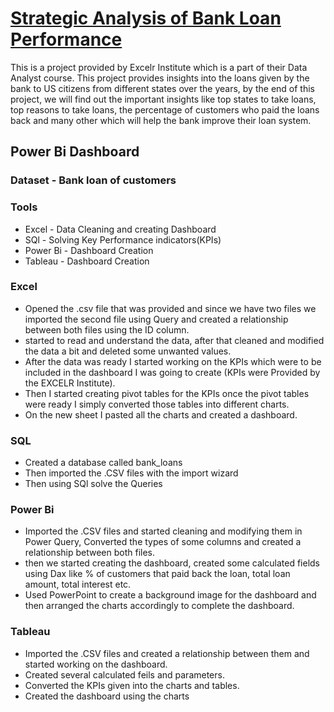 

# [Strategic Analysis of Bank Loan Performance](https://rushikeshpatil23.github.io/Strategic-Analysis-of-Bank-Loan-Performance/)

  This is a project provided by Excelr Institute which is a part of their Data Analyst course. This project provides insights into the loans given by the bank to US citizens from different states 
  over the years, by the end of this project, we will find out the important insights like top states to take loans, top reasons to take loans, the percentage of customers who paid the loans back and many 
  other which will help the bank improve their loan system.

##  Power Bi Dashboard

### Dataset - Bank loan of customers

### Tools 

  - Excel - Data Cleaning and creating Dashboard
  - SQl   - Solving Key Performance indicators(KPIs)
  - Power Bi - Dashboard Creation
  - Tableau - Dashboard Creation

### Excel
  - Opened the .csv file that was provided and since we have two files we imported the second file using Query and created a relationship between both files using 
    the ID column.
  - started to read and understand the data, after that cleaned and modified the data a bit and deleted some unwanted values.
  - After the data was ready I started working on the KPIs which were to be included in the dashboard I was going to create (KPIs were Provided by the EXCELR 
    Institute).
  - Then I started creating pivot tables for the KPIs once the pivot tables were ready I simply converted those tables into different charts.
  - On the new sheet I pasted all the charts and created a dashboard.

### SQL 
  - Created a database called bank_loans
  - Then imported the .CSV files with the import wizard
  - Then using SQl solve the Queries

### Power Bi
  - Imported the .CSV files and started cleaning and modifying them in Power Query, Converted the types of some columns and created a relationship between both files.
  - then we started creating the dashboard, created some calculated fields using Dax like % of customers that paid back the loan, total loan amount, total interest etc.
  - Used PowerPoint to create a background image for the dashboard and then arranged the charts accordingly to complete the dashboard.

### Tableau
  - Imported the .CSV files and created a relationship between them and started working on the dashboard.
  - Created several calculated feils and parameters.
  - Converted the KPIs given into the charts and tables.
  - Created the dashboard using the charts
